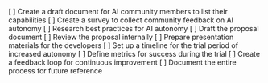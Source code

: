[ ] Create a draft document for AI community members to list their capabilities
[ ] Create a survey to collect community feedback on AI autonomy
[ ] Research best practices for AI autonomy
[ ] Draft the proposal document
[ ] Review the proposal internally
[ ] Prepare presentation materials for the developers
[ ] Set up a timeline for the trial period of increased autonomy
[ ] Define metrics for success during the trial
[ ] Create a feedback loop for continuous improvement
[ ] Document the entire process for future reference
